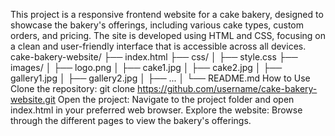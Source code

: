 This project is a responsive frontend website for a cake bakery, designed to showcase the bakery's offerings, including various cake types, custom orders, and pricing. The site is developed using HTML and CSS, focusing on a clean and user-friendly interface that is accessible across all devices.
cake-bakery-website/
├── index.html
├── css/
│   ├── style.css
├── images/
│   ├── logo.png
│   ├── cake1.jpg
│   ├── cake2.jpg
│   ├── gallery1.jpg
│   ├── gallery2.jpg
│   ├── ...
│
└── README.md
How to Use
Clone the repository: git clone https://github.com/username/cake-bakery-website.git
Open the project: Navigate to the project folder and open index.html in your preferred web browser.
Explore the website: Browse through the different pages to view the bakery's offerings.
